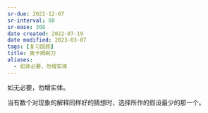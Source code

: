 ```yaml
---
sr-due: 2022-12-07
sr-interval: 88
sr-ease: 308
date created: 2022-07-19
date modified: 2023-03-07
tags: [复习回顾]
title: 奥卡姆剃刀
aliases:
  - 如非必要，勿增实体
---
```


如无必要，勿增实体。

当有数个对现象的解释同样好的猜想时，选择所作的假设最少的那一个。
